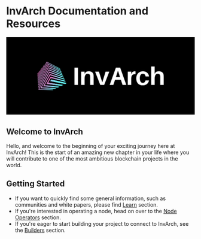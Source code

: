 # InvArch Documentation and Resources

![Main Page Cover](img/cover.png)

## Welcome to InvArch
Hello, and welcome to the beginning of your exciting journey here at InvArch! This is the start of an amazing new chapter in your life where you will contribute to one of the most ambitious blockchain projects in the world.

## Getting Started
- If you want to quickly find some general information, such as communities and white papers, please find [Learn](index.md) section. 
- If you're interested in operating a node, head on over to the [Node Operators](/node-operators/) section. 
- If you're eager to start building your project to connect to InvArch, see the [Builders](/builders/) section. 
